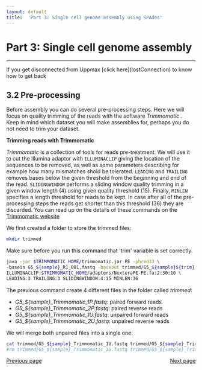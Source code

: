 ```yaml
---
layout: default
title:  'Part 3: Single cell genome assembly using SPAdes'
---
```


# Part 3: Single cell genome assembly
---

<p class="bg-warning">If you get disconnected from Uppmax [click here](lostConnection) to know how to get back </p>

## 3.2 Pre-processing

Before assembly you can do several pre-processing steps. Here we will focus on quality trimming of the reads with the software _Trimmomatic_ . Keep in mind which dataset you will make assemblies for, perhaps you do not need to trim your dataset.

**Trimming reads with Trimmomatic** 

*Trimmomatic* is a collection of tools for reads pre-treatment. We will use it to cut the Illumina adaptor with ```ILLUMINACLIP``` giving the location of the sequences to be removed, as well as some parameters describing for example how many mismatches shold be tolerated. ```LEADING``` and ```TRAILING``` removes bases below the given threshold from the beginning and end of the read. ```SLIDINGWINDOW``` performs a sliding window quality trimming in a given window length (4) using given quality threshold (15). Finally, ```MINLEN``` specifies a length threshold for reads to be kept. In case after all of the pre-processing steps the reads get shorter than this threshold (36) they are discarded. You can read up on the details of these commands on the [Trimmomatic website](http://www.usadellab.org/cms/?page=trimmomatic) 

We first created a folder to store the trimmed files:

```sh
mkdir trimmed
```

Make sure before you run this command that 'trim' variable is set correctly.

```sh
java -jar $TRIMMOMATIC_HOME/trimmomatic.jar PE -phred33 \
-basein G5_${sample}_R1_001.fastq -baseout trimmed/G5_${sample}${trim}.fastq \
ILLUMINACLIP:$TRIMMOMATIC_HOME/adapters/NexteraPE-PE.fa:2:30:10 \
LEADING:3 TRAILING:3 SLIDINGWINDOW:4:15 MINLEN:36
```

The previous command create 4 different files in the folder called *trimmed*:  
* *G5_${sample}_Trimmomatic_1P.fastq*: paired forward reads  
* *G5_${sample}_Trimmomatic_2P.fastq*: paired reverse reads  
* *G5_${sample}_Trimmomatic_1U.fastq*: unpaired forward reads  
* *G5_${sample}_Trimmomatic_2U.fastq*: unpaired reverse reads  

We will merge both unpaired files into a single one: 

```sh
cat trimmed/G5_${sample}_Trimmomatic_1U.fastq trimmed/G5_${sample}_Trimmomatic_2U.fastq > trimmed/G5_${sample}_Trimmomatic_U.fastq
#rm trimmed/G5_${sample}_Trimmomatic_1U.fastq trimmed/G5_${sample}_Trimmomatic_2U.fastq
```


<div>
 <span style="float:left"><a class="btn btn-primary" href="scg_part3_1"> Previous page</a></span>
 <span style="float:right"><a class="btn btn-primary" href="scg_part3_3"> Next page</a></span>
</div>

